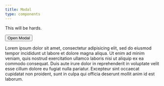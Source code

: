 ```yaml
---
title: Modal
type: components
---
```


This will be hards.

<button class="button -primary" data-modal="modalContent">Open Modal</button>

<div class="modal-content" id="modalContent">
  <p>Lorem ipsum dolor sit amet, consectetur adipisicing elit, sed do eiusmod tempor incididunt ut labore et dolore magna aliqua. Ut enim ad minim veniam, quis nostrud exercitation ullamco laboris nisi ut aliquip ex ea commodo consequat. Duis aute irure dolor in reprehenderit in voluptate velit esse cillum dolore eu fugiat nulla pariatur. Excepteur sint occaecat cupidatat non proident, sunt in culpa qui officia deserunt mollit anim id est laborum.</p>
</div>

<script src="{{ "/js/modal.js" | prepend: site.baseurl }}"></script>
<script>
  var modal = new Modal();
  modal.trigger();
</script>
